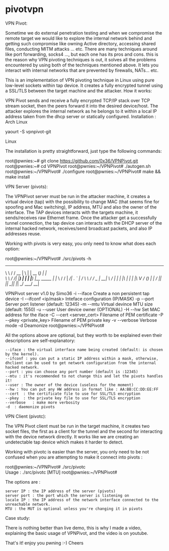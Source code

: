 # pivotvpn
VPN Pivot:

Sometime we do external penetration testing and when we compromise the remote target we would like to explore the internal network behind and getting such compromise like owning Active directory, accessing shared files, conducting MITM attacks ... etc. There are many techniques around like port forwarding, socks4 ..., but each one has its pros and cons. this is the reason why VPN pivoting techniques is out, it solves all the problems encountered by using both of the techniques mentioned above. It lets you interact with internal networks that are prevented by firewalls, NATs... etc.

This is an implementation of VPN pivoting technique in Linux using pure low-level sockets within tap device. It creates a fully encrypted tunnel using a SSL/TLS between the target machine and the attacker.
How it works:

VPN Pivot sends and receive a fully encrypted TCP/IP stack over TCP stream socket, then the peers forward it into the desired device/host. The attacker explores the internal network as he belongs to it within a local IP address taken from the dhcp server or statically configured.
Installation :
Arch Linux

yaourt -S vpnpivot-git

Linux

The installation is pretty straightforward, just type the following commands:

root@pwnies:~# git clone https://github.com/0x36/VPNPivot.git
root@pwnies:~# cd VPNPivot
root@pwnies:~/VPNPivot# ./autogen.sh
root@pwnies:~/VPNPivot# ./configure
root@pwnies:~/VPNPivot# make && make install

VPN Server (pivots):

The VPNPivot server must be run in the attacker machine, it creates a virtual device (tap) with the possibility to change MAC (that seems fine for spoofing and Mac switching), IP address, MTU and also the owner of the interface. The TAP devices interacts with the targets machine, it sends/receives raw Ethernet frame. Once the attacker get a successfully tunnel connection, the tap device can interacts with the DHCP server of the internal hacked network, receives/send broadcast packets, and also IP addresses reuse.

Working with pivots is very easy, you only need to know what does each option:

root@pwnies:~/VPNPivot# ./src/pivots -h
 __      _______  _   _ _____ _            _ 
 \ \    / /  __ \| \ | |  __ (_)          | |  
  \ \  / /| |__) |  \| | |__) |__   _____ | |_ 
   \ \/ / |  ___/| . ` |  ___/ \ \ / / _ \| __|
    \  /  | |    | |\  | |   | |\ V / (_) | |_ 
     \/   |_|    |_| \_|_|   |_| \_/ \___/ \__|
                 
VPNPivot server v1.0 by Simo36
  -i  --iface   <device>		Create a non persistent tap device 
  -I  --ifconf  <ip/mask>		Inteface configuration (IP/MASK)
  -p  --port    <port>			Server port listener (default: 12345)
  -m  --mtu     <size>			Virtual devince MTU size (default: 1550)
  -u  --user    <user>			User device owner (OPTIONAL)
  -H  --hw      <MAC>			Set MAC address for the iface
  -C  --cert    <server_cert>   Filename of PEM certificate
  -P  --pkey    <private_key>   Filename of PEM private key
  -v  --verbose					Verbose mode
  -d							Deamonize
root@pwnies:~/VPNPivot# 

All the options above are optional, but they worth to be explained even their descriptions are self-explanatory:

    --iface : the virtual interface name being created (default: is chosen by the kernel).
    --ifconf : you can put a static IP address within a mask, otherwise, dhclient can be used to get network configuration from the internal hacked network.
    --port : you can choose any port number (default is :12345)
    --mtu : it's recommended to not change this and let the pivots handles it!
    --user : The owner of the device (useless for the moment)
    --hw : You can put any HW address in format like : AA:BB:CC:DD:EE:FF
    --cert	: the certificate file to use for SSL/TLS encryption
    --pkey	: the private key file to use for SSL/TLS encryption
    --verbose	: make more verbosity
    -d	: daemonize pivots

VPN Client (pivotc):

The VPN Pivot client must be run in the target machine, it creates two socket files, the first as a client for the tunnel and the second for interacting with the device network directly. It works like we are creating an undetectable tap device which makes it harder to detect.

Working with pivotc is easier than the server, you only need to be not confused when you are attempting to make it connect into pivots :

root@pwnies:~/VPNPivot# ./src/pivotc   
Usage : 
./src/pivotc <server IP> <server port> <locale IP> [MTU]
root@pwnies:~/VPNPivot#

The options are :

    server IP : the IP address of the server (pivots)
    server port : the port which the server is listening on
    locale IP : the IP address of the network interface connected to the unreachable network.
    MTU	: the MUT is optional unless you're changing it in pivots

Case study:

There is nothing better than live demo, this is why I made a video, explaining the basic usage of VPNPivot, and the video is on youtube.

That's it! enjoy you pwning :-) Cheers
